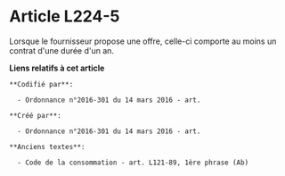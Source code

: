 # Article L224-5

Lorsque le fournisseur propose une offre, celle-ci comporte au moins un contrat d'une durée d'un an.

**Liens relatifs à cet article**

	**Codifié par**:

	  - Ordonnance n°2016-301 du 14 mars 2016 - art.

	**Créé par**:

	  - Ordonnance n°2016-301 du 14 mars 2016 - art.

	**Anciens textes**:

	  - Code de la consommation - art. L121-89, 1ère phrase (Ab)
